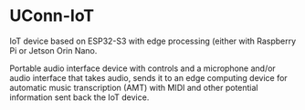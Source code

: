 # UConn-IoT

IoT device based on ESP32-S3 with edge processing (either with Raspberry Pi or Jetson Orin Nano.

Portable audio interface device with controls and a microphone and/or audio interface that takes audio, sends it to an edge computing device for automatic music transcription (AMT) with MIDI and other potential information sent back the IoT device.
